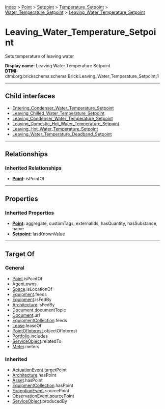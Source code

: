 [Index](../../../../../index.md) > [Point](../../../../Point.md) > [Setpoint](../../../Setpoint.md) > [Temperature_Setpoint](../../Temperature_Setpoint.md) > [Water_Temperature_Setpoint](../Water_Temperature_Setpoint.md) > [Leaving_Water_Temperature_Setpoint](#)
# Leaving_Water_Temperature_Setpoint

Sets temperature of leaving water


**Display name:** Leaving Water Temperature Setpoint<br />
**DTMI:** dtmi:org:brickschema:schema:Brick:Leaving_Water_Temperature_Setpoint;1

---

## Child interfaces
* [Entering_Condenser_Water_Temperature_Setpoint](Entering_Condenser_Water_Temperature_Setpoint.md)
* [Leaving_Chilled_Water_Temperature_Setpoint](Leaving_Chilled_Water_Temperature_Setpoint.md)
* [Leaving_Condenser_Water_Temperature_Setpoint](Leaving_Condenser_Water_Temperature_Setpoint.md)
* [Leaving_Domestic_Hot_Water_Temperature_Setpoint](../Hot-/Domestic-/Leaving-.md)
* [Leaving_Hot_Water_Temperature_Setpoint](Leaving_Hot_Water_Temperature_Setpoint.md)
* [Leaving_Water_Temperature_Deadband_Setpoint](Leaving_Water_Temperature_Deadband_Setpoint.md)

---

## Relationships

### Inherited Relationships
* **[Point](../../../../Point.md):** isPointOf

---

## Properties

### Inherited Properties
* **[Point](../../../../Point.md):** aggregate, customTags, externalIds, hasQuantity, hasSubstance, name
* **[Setpoint](../../../Setpoint.md):** lastKnownValue

---

## Target Of
### General
* [Point](../../../../Point.md).isPointOf
* [Agent](../../../../../Agent/Agent.md).owns
* [Space](../../../../../Space/Space.md).isLocationOf
* [Equipment](../../../../../Asset/Equipment/Equipment.md).feeds
* [Equipment](../../../../../Asset/Equipment/Equipment.md).isFedBy
* [Architecture](../../../../../Space/Architecture/Architecture.md).isFedBy
* [Document](../../../../../Information/Document/Document.md).documentTopic
* [Document](../../../../../Information/Document/Document.md).url
* [EquipmentCollection](../../../../../Collection/Equipment-.md).feeds
* [Lease](../../../../../Event/Lease.md).leaseOf
* [PointOfInterest](../../../../../Information/PointOfInterest.md).objectOfInterest
* [Portfolio](../../../../../Collection/Portfolio.md).includes
* [ServiceObject](../../../../../Information/ServiceObject/ServiceObject.md).relatedTo
* [Meter](../../../../../Asset/Equipment/Meter/Meter.md).meters
### Inherited
* [ActuationEvent](../../../../../Event/Point-/ActuationEvent.md).targetPoint
* [Architecture](../../../../../Space/Architecture/Architecture.md).hasPoint
* [Asset](../../../../../Asset/Asset.md).hasPoint
* [EquipmentCollection](../../../../../Collection/Equipment-.md).hasPoint
* [ExceptionEvent](../../../../../Event/Point-/ExceptionEvent.md).sourcePoint
* [ObservationEvent](../../../../../Event/Point-/ObservationEvent/ObservationEvent.md).sourcePoint
* [ServiceObject](../../../../../Information/ServiceObject/ServiceObject.md).producedBy
